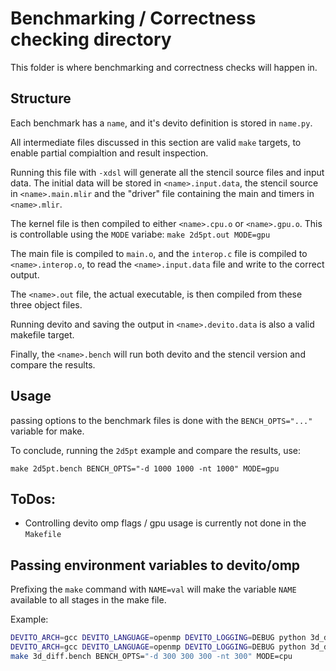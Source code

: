 # Benchmarking / Correctness checking directory

This folder is where benchmarking and correctness checks will happen in.

## Structure

Each benchmark has a `name`, and it's devito definition is stored in `name.py`.

All intermediate files discussed in this section are valid `make` targets, to enable partial compialtion and result inspection.

Running this file with `-xdsl` will generate all the stencil source files and input data.
The initial data will be stored in `<name>.input.data`, the stencil source in `<name>.main.mlir` and the "driver" file containing the main and timers in `<name>.mlir`.

The kernel file is then compiled to either `<name>.cpu.o` or `<name>.gpu.o`. This is controllable using the `MODE` variabe: `make 2d5pt.out MODE=gpu`

The main file is compiled to `main.o`, and the `interop.c` file is compiled to `<name>.interop.o`, to read the `<name>.input.data` file and write to the correct output.

The `<name>.out` file, the actual executable, is then compiled from these three object files.

Running devito and saving the output in `<name>.devito.data` is also a valid makefile target.

Finally, the `<name>.bench` will run both devito and the stencil version and compare the results.

## Usage

passing options to the benchmark files is done with the `BENCH_OPTS="..."` variable for make.

To conclude, running the `2d5pt` example and compare the results, use:

`make 2d5pt.bench BENCH_OPTS="-d 1000 1000 -nt 1000" MODE=gpu`

## ToDos:

 - Controlling devito omp flags / gpu usage is currently not done in the `Makefile`

## Passing environment variables to devito/omp

Prefixing the `make` command with `NAME=val` will make the variable `NAME` available to all stages in the make file.

Example:

```bash
DEVITO_ARCH=gcc DEVITO_LANGUAGE=openmp DEVITO_LOGGING=DEBUG python 3d_diff.py -d 300 300 300 -nt 300 -xdsl
DEVITO_ARCH=gcc DEVITO_LANGUAGE=openmp DEVITO_LOGGING=DEBUG python 3d_diff.py -d 300 300 300 -nt 300
make 3d_diff.bench BENCH_OPTS="-d 300 300 300 -nt 300" MODE=cpu
```
